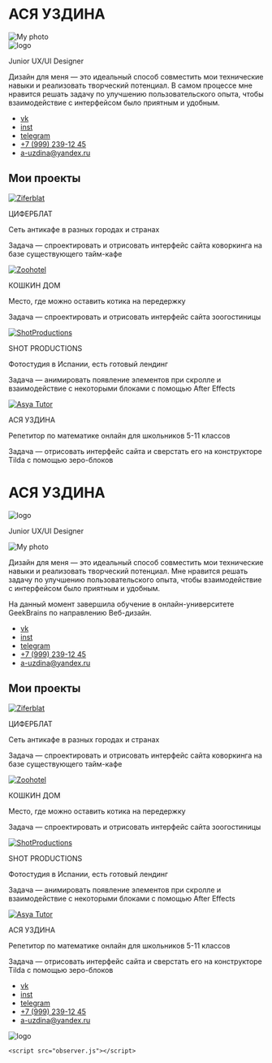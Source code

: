 <!DOCTYPE html>
<html lang="en">

<head>
    <meta charset="UTF-8">
    <meta http-equiv="X-UA-Compatible" content="IE=edge">
    <meta name="viewport" content="width=device-width, initial-scale=1.0">
    <title>Asya Uzdina Designer</title>
    <link rel="shortcut icon" type="image/jpg" href="Images/favicon_asya.jpg" />
    <link rel="stylesheet" href="style.css">
    <link rel="preconnect" href="https://fonts.googleapis.com">
    <link rel="preconnect" href="https://fonts.gstatic.com" crossorigin>
    <link href="https://fonts.googleapis.com/css2?family=Arsenal&display=swap" rel="stylesheet">
    <link rel="preconnect" href="https://fonts.googleapis.com">
    <link rel="preconnect" href="https://fonts.gstatic.com" crossorigin>
    <link href="https://fonts.googleapis.com/css2?family=Inter:wght@300;400;600;700&display=swap" rel="stylesheet">
    <link rel="stylesheet" href="https://cdnjs.cloudflare.com/ajax/libs/animate.css/4.1.1/animate.min.css" />
</head>

<body>
    <div class="wrapper">
        <div id="main_block">
            <div class="left_block_main">
                <h1 class="animate__animated animate__fadeIn " id="main_title">АСЯ УЗДИНА</h1>
                <img class="animate__animated animate__fadeIn" id="main_img" src="Images/Asya.png" alt="My photo">
            </div>
            <div class="right_block_main">
                <div class="animate__animated animate__fadeIn" id="logo_main">
                    <img class="logo" src="Images/logo.svg" alt="logo">
                </div>
                <p class="animate__animated animate__fadeInUp" id="position">Junior UX/UI Designer</p>
                <div class="animate__animated animate__fadeInUp" id="descr_main">
                    <p class="text">Дизайн для меня — это идеальный способ совместить мои технические навыки и
                        реализовать творческий потенциал. В самом процессе мне нравится решать задачу по улучшению
                        пользовательского опыта, чтобы взаимодействие с интерфейсом было приятным и удобным.</p>
                    <!-- <p class="text">На данный момент завершила обучение в онлайн-университете GeekBrains по направлению
                        Веб-дизайн.</p> -->
                </div>
                <ul class="animate__animated animate__fadeInUp" id="contacts">
                    <li><a class="socials" href="https://vk.com/id_asya_uzd" target="blank">vk</a></li>
                    <li><a class="socials" href="https://www.instagram.com/a.siri.s/" target="blank">inst</a></li>
                    <li><a class="socials" href="https://t.me/asya_uzdina" target="blank">telegram</a></li>
                    <li><a class="socials" href="tel: +79992391245">+7 (999) 239-12 45</a></li>
                    <li><a class="socials" href="mailto:a-uzdina@yandex.ru" target="blank">a-uzdina@yandex.ru</a></li>
                </ul>
            </div>
        </div>
        <div class="block_projects">
            <h2 class="main_subtitle fade-in">Мои проекты</h2>
            <div class="project">
                <div class="container_img_work slide-in from_bottom">
                    <a href="https://www.behance.net/gallery/131421303/redizajn-sajta-pod-kovorking" target="blank">
                        <img id="ziferblat" src="Images/ziferblat.png" alt="Ziferblat">
                    </a>
                </div>
                <p class="namework fade-in">ЦИФЕРБЛАТ</p>
                <p class="text fade-in">Сеть антикафе в разных городах и странах</p>
                <p class="text fade-in">Задача — спроектировать и отрисовать интерфейс сайта коворкинга на базе
                    существующего
                    тайм-кафе</p>
            </div>
            <div class="project">
                <div class="container_img_work slide-in from_bottom">
                    <a href="https://www.behance.net/gallery/131549361/zoogostinica-koshkin-dom" target="blank">
                        <img id="zoohotel" src="Images/zoohotel.png" alt="Zoohotel"></a>
                </div>
                <p class="namework fade-in">КОШКИН ДОМ</p>
                <p class="text fade-in">Место, где можно оставить котика на передержку</p>
                <p class="text fade-in">Задача — спроектировать и отрисовать интерфейс сайта зоогостиницы</p>
            </div>
            <div class="third_row">
                <div class="project shot">
                    <div class="container_img_work slide-in from_bottom">
                        <a href="https://www.youtube.com/watch?v=4ciRq45hBdA" target="_blank">
                            <img id="shot" src="Images/shot.png" alt="ShotProductions"></a>
                    </div>
                    <p class="namework shot_container fade-in">SHOT PRODUCTIONS</p>
                    <p class="text shot_container fade-in">Фотостудия в Испании, есть готовый лендинг</p>
                    <p class="text shot_container fade-in">Задача — анимировать появление элементов при скролле и
                        взаимодействие
                        с некоторыми
                        блоками с
                        помощью After Effects</p>
                </div>
                <div class="project">
                    <div class="container_img_work slide-in from_bottom">
                        <a href="http://asyauzdina.tilda.ws/" target="_blank">
                            <img id="tutor" src="Images/tutor.png" alt="Asya Tutor"></a>
                    </div>
                    <p class="namework fade-in">АСЯ УЗДИНА</p>
                    <p class="text fade-in">Репетитор по математике онлайн для школьников 5-11 классов</p>
                    <p class="text fade-in">Задача — отрисовать интерфейс сайта и сверстать его на конструкторе Tilda с
                        помощью
                        зеро-блоков</p>
                </div>
            </div>
        </div>
    </div>
    <div id="mob_wrapper">
        <div class="title_logo">
            <h1 class="animate__animated animate__fadeIn " id="mob_main_title">АСЯ УЗДИНА</h1>
            <div class="animate__animated animate__fadeIn" id="mob_logo_main">
                <img class="mob_logo" src="Images/logo.svg" alt="logo">
            </div>
        </div>
        <p class="animate__animated animate__fadeInUp" id="position">Junior UX/UI Designer</p>
        <img class="animate__animated animate__fadeIn" id="main_img" src="Images/Asya.png" alt="My photo">
        <div class="animate__animated animate__fadeInUp" id="descr_main">
            <p class="text">Дизайн для меня — это идеальный способ совместить мои технические навыки и
                реализовать творческий потенциал. Мне нравится решать задачу по улучшению пользовательского
                опыта, чтобы взаимодействие с интерфейсом было приятным и удобным.</p>
            <p class="text">На данный момент завершила обучение в онлайн-университете GeekBrains по направлению
                Веб-дизайн.
        </div>
        <ul class="animate__animated animate__fadeInUp" id="contacts">
            <li><a class="socials" href="https://vk.com/id_asya_uzd">vk</a></li>
            <li><a class="socials" href="https://www.instagram.com/a.siri.s/">inst</a></li>
            <li><a class="socials" href="https://t.me/asya_uzdina">telegram</a></li>
            <li><a class="socials" href="tel: +79992391245">+7 (999) 239-12 45</a></li>
            <li><a class="socials" href="mailto:a-uzdina@yandex.ru">a-uzdina@yandex.ru</a></li>
        </ul>
        <div class="block_projects">
            <h2 class="main_subtitle fade-in">Мои проекты</h2>
            <div class="project">
                <div class="container_img_work slide-in from_bottom">
                    <a href="https://www.behance.net/gallery/131421303/redizajn-sajta-pod-kovorking" target="blank">
                        <img id="ziferblat" src="Images/ziferblat.png" alt="Ziferblat">
                    </a>
                </div>
                <p class="namework work_descr_container fade-in">ЦИФЕРБЛАТ</p>
                <p class="text work_descr_container fade-in">Сеть антикафе в разных городах и странах</p>
                <p class="text work_descr_container fade-in">Задача — спроектировать и отрисовать интерфейс сайта
                    коворкинга на
                    базе существующего
                    тайм-кафе</p>
            </div>
            <div class="project">
                <div class="container_img_work slide-in from_bottom">
                    <a href="https://www.behance.net/gallery/131549361/zoogostinica-koshkin-dom" target="blank">
                        <img id="zoohotel" src="Images/zoohotel.png" alt="Zoohotel"></a>
                </div>
                <p class="namework work_descr_container fade-in">КОШКИН ДОМ</p>
                <p class="text work_descr_container fade-in">Место, где можно оставить котика на передержку</p>
                <p class="text work_descr_container fade-in">Задача — спроектировать и отрисовать интерфейс сайта
                    зоогостиницы
                </p>
            </div>
            <div class="project shot">
                <div class="container_img_work slide-in from_bottom">
                    <a href="https://www.youtube.com/watch?v=4ciRq45hBdA" target="_blank">
                        <img id="shot" src="Images/shot.png" alt="ShotProductions"></a>
                </div>
                <p class="namework work_descr_container fade-in">SHOT PRODUCTIONS</p>
                <p class="text work_descr_container fade-in">Фотостудия в Испании, есть готовый лендинг</p>
                <p class="text work_descr_container fade-in">Задача — анимировать появление элементов при скролле и
                    взаимодействие
                    с некоторыми
                    блоками с
                    помощью After Effects</p>
            </div>
            <div class="project">
                <div class="container_img_work slide-in from_bottom">
                    <a href="http://asyauzdina.tilda.ws/" target="_blank">
                        <img id="tutor" src="Images/tutor.png" alt="Asya Tutor"></a>
                </div>
                <p class="namework work_descr_container">АСЯ УЗДИНА</p>
                <p class="text work_descr_container fade-in">Репетитор по математике онлайн для школьников 5-11 классов
                </p>
                <p class="text work_descr_container fade-in">Задача — отрисовать интерфейс сайта и сверстать его на
                    конструкторе
                    Tilda с помощью
                    зеро-блоков</p>
            </div>
        </div>
    </div>
    <div class="footer fade-in">
        <ul>
            <li><a class="socials_footer" href="https://vk.com/id_asya_uzd" target="_blank">vk</a></li>
            <li><a class="socials_footer" href="https://www.instagram.com/a.siri.s/" target="_blank">inst</a></li>
            <li><a class="socials_footer" href="https://t.me/asya_uzdina" target="_blank">telegram</a></li>
            <li><a class="socials_footer" href="tel: +79992391245">+7 (999) 239-12 45</a></li>
            <li><a class="socials_footer" href="mailto:a-uzdina@yandex.ru" target="_blank">a-uzdina@yandex.ru</a></li>
        </ul>
        <img class="logo" src="Images/logo_light.svg" alt="logo">
    </div>


    <script src="observer.js"></script>
</body>

</html>